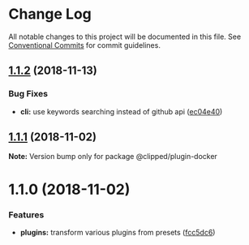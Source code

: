 # Change Log

All notable changes to this project will be documented in this file.
See [Conventional Commits](https://conventionalcommits.org) for commit guidelines.

<a name="1.1.2"></a>
## [1.1.2](https://github.com/clippedjs/clipped/compare/@clipped/plugin-docker@1.1.1...@clipped/plugin-docker@1.1.2) (2018-11-13)


### Bug Fixes

* **cli:** use keywords searching instead of github api ([ec04e40](https://github.com/clippedjs/clipped/commit/ec04e40))





<a name="1.1.1"></a>
## [1.1.1](https://github.com/clippedjs/clipped/compare/@clipped/plugin-docker@1.1.0...@clipped/plugin-docker@1.1.1) (2018-11-02)

**Note:** Version bump only for package @clipped/plugin-docker





<a name="1.1.0"></a>
# 1.1.0 (2018-11-02)


### Features

* **plugins:** transform various plugins from presets ([fcc5dc6](https://github.com/clippedjs/clipped/commit/fcc5dc6))
